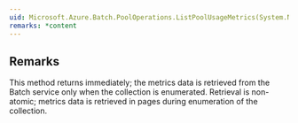 ```yaml
---  
uid: Microsoft.Azure.Batch.PoolOperations.ListPoolUsageMetrics(System.Nullable{System.DateTime},System.Nullable{System.DateTime},Microsoft.Azure.Batch.DetailLevel,System.Collections.Generic.IEnumerable{Microsoft.Azure.Batch.BatchClientBehavior})  
remarks: *content  
---  
```

  
## Remarks  
 This method returns immediately; the metrics data is retrieved from the Batch service only when the collection is enumerated.             Retrieval is non-atomic; metrics data is retrieved in pages during enumeration of the collection.